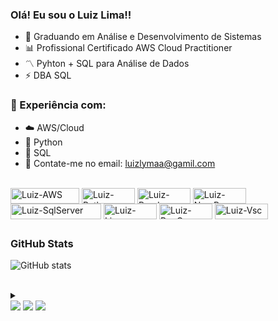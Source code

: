 ### Olá! Eu sou o Luiz Lima!!

- 🎯 Graduando em Análise e Desenvolvimento de Sistemas
- 📊 Profissional Certificado AWS Cloud Practitioner 
- 〽️ Pyhton + SQL para Análise de Dados
- ⚡ DBA SQL 


### 📖 Experiência com:

- ☁️ AWS/Cloud
- 🐍 Python
- 🎲 SQL
- 💬 Contate-me no email: luizlymaa@gamil.com


<div style="display: inline_block"><br>
  <img align="center" alt="Luiz-AWS" height="25" width="110" src="https://img.shields.io/badge/Amazon_AWS-FF9900?style=for-the-badge&logo=amazonaws&logoColor=white">
  <img align="center" alt="Luiz-Python" height="25" width="85" src="https://img.shields.io/badge/Python-FFD43B?style=for-the-badge&logo=python&logoColor=blue">
  <img align="center" alt="Luiz-Pandas" height="25" width="85" src="https://img.shields.io/badge/Pandas-2C2D72?style=for-the-badge&logo=pandas&logoColor=white">
  <img align="center" alt="Luiz-NumPy" height="25" width="85" src="https://img.shields.io/badge/Numpy-777BB4?style=for-the-badge&logo=numpy&logoColor=white">
  <img align="center" alt="Luiz-SqlServer" height="25" width="145" src="https://img.shields.io/badge/Microsoft%20SQL%20Server-CC2927?style=for-the-badge&logo=microsoft%20sql%20server&logoColor=white">
  <img align="center" alt="Luiz-Linux" height="25" width="85" src="https://img.shields.io/badge/Linux-FCC624?style=for-the-badge&logo=linux&logoColor=black">
  <img align="center" alt="Luiz-PopOs" height="25" width="85" src="https://img.shields.io/badge/Pop!_OS-48B9C7?style=for-the-badge&logo=Pop!_OS&logoColor=white">
  <img align="center" alt="Luiz-Vsc" height="25" width="85" src="https://img.shields.io/badge/VSCode-0078D4?style=for-the-badge&logo=visual%20studio%20code&logoColor=white">
 </div>
  
  ##

  <h3 align="left">GitHub Stats</h3>

![GitHub stats](https://github-readme-stats-git-masterrstaa-rickstaa.vercel.app/api?username=luyzinn&hide_title=true&show_icons=true&include_all_commits=false&count_private=true&line_height=25&hide=issues&bg_color=000&title_color=FF00F6&text_color=FFF&border_radius=3&border_color=36123c&icon_color=FF00F6&theme=jolly)
<!--[![Most Used Languages](https://github-readme-stats-git-masterrstaa-rickstaa.vercel.app/api/top-langs/?username=luyzinn&line_height=10&card_width=290&layout=compact&hide_title=false&count_private=true&langs_count=4&show_icons=true&title_color=FF00F6&hide=html,css&bg_color=000&text_color=8B8B8B&border_radius=3&border_color=561760&count_private=true)](https://github.com/elidianaandrade/github-readme-stats)-->
<br>

<details align="left">
  <summary></summary> 
 
  - Badges by <a href="https://shields.io/">shields.io</a><br>
  - GitHub Stats by <a href="https://github.com/anuraghazra/github-readme-stats">anuraghazra</a>
  - Developer vector created by <a href="https://www.freepik.com/vectors/developer">storyset - www.freepik.com</a> (edited by author)
 
  <div align="right">Made with 💜 by <a href="https://github.com/luyzinn">EA</a>.</div>

</details>
 
<div> 
  <a href="https://www.linkedin.com/in/luiz-lima-20830620b/" target="_blank"><img src="https://img.shields.io/badge/-LinkedIn-%230077B5?style=for-the-badge&logo=linkedin&logoColor=white" target="_blank"></a> 
  <a href = "mailto:luizlymaa@gmail.com"><img src="https://img.shields.io/badge/-Gmail-%23333?style=for-the-badge&logo=gmail&logoColor=white" target="_blank"></a>
  <a href="https://instagram.com/luizlima_lr" target="_blank"><img src="https://img.shields.io/badge/-Instagram-%23E4405F?style=for-the-badge&logo=instagram&logoColor=white" target="_blank"></a>
 
<div> 
